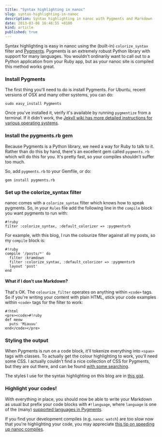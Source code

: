 ```yaml
---
title: "Syntax highlighting in nanoc"
slug: syntax-highlighting-in-nanoc
description: Syntax highlighting in nanoc with Pygments and Markdown
date: 2013-03-08 16:48:55 +0100
kind: article
published: true
---
```


Syntax highlighting is easy in nanoc using the (built-in) `colorize_syntax` filter and [Pygments](https://pygments.org/). Pygments is an extremely robust Python library with support for many languages. You wouldn't ordinarily want to call out to a Python application from your Ruby app, but as your nanoc site is compiled this method works great.

<!-- more -->

### Install Pygments

The first thing you'll need to do is install Pygments. For Ubuntu, recent versions of OSX and many other systems, you can do:

    sudo easy_install Pygments

Once you've installed it, verify it's available by running `pygmentize` from a terminal. If it didn't work, the [Jekyll wiki has more detailed instructions for various operating systems](https://github.com/mojombo/jekyll/wiki/install).

### Install the pygments.rb gem

Because Pygments is a Python library, we need a way for Ruby to talk to it. Rather than do this by hand, there's an excellent gem called `pygments.rb` which will do this for you. It's pretty fast, so your compiles shouldn't suffer too much.

So, add `pygments.rb` to your Gemfile, or do:

    gem install pygments.rb

### Set up the colorize_syntax filter

nanoc comes with a `colorize_syntax` filter which knows how to speak pygments. So, in your `Rules` file add the following line in the `compile` block you want pygments to run with:

    #!ruby
    filter :colorize_syntax, :default_colorizer => :pygmentsrb

For example, with this blog, I run the colourize filter against all my posts, so my `compile` block is:

    #!ruby
    compile '/posts/*' do
      filter :kramdown
      filter :colorize_syntax, :default_colorizer => :pygmentsrb
      layout 'post'
    end

#### What if I don't use Markdown?

That's OK. The `colourize_filter` operates on anything within `<code>` tags. So if you're writing your content with plain HTML, stick your code examples within `<code>` tags for the filter to work:

    #!html
    <pre><code>#!ruby
    def meow
      puts 'Miauuu'
    end</code></pre>

### Styling the output

When Pygments is run on a code block, it'll tokenize everything into `<span>` tags with classes. To actually get the colour highlighting to work, you'll need some CSS. I actually couldn't find a nice collection of CSS for Pygments, but they are out there, and can be found [with some searching](https://www.google.com/search?q=pygments+css).

The styles I use for the syntax highlighting on this blog are in [this gist](https://gist.github.com/clarkdave/5117910).

### Highlight your codes!

With everything in place, you should now be able to write your Markdown as usual but prefix your code blocks with `#!language`, where `language` is one of the (many) [supported languages in Pygments](https://pygments.org/languages/).

If you find your development compiles (e.g. `nanoc watch`) are too slow now that you're highlighting your code, you may appreciate [this tip on speeding up nanoc compiles](https://clarkdave.net/2012/05/speeding-up-nanoc-compiles/).
